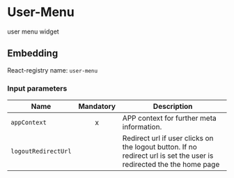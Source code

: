 # User-Menu

user menu widget

## Embedding

React-registry name: `user-menu`

### Input parameters

| Name | Mandatory | Description |
|------|:---------:|-------------|
| `appContext` | x | APP context for further meta information.
| `logoutRedirectUrl` | | Redirect url if user clicks on the logout button. If no redirect url is set the user is redirected the the home page
